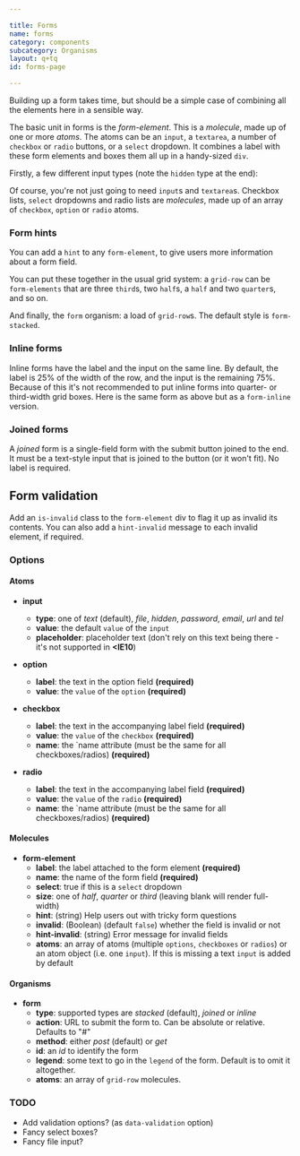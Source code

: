```yaml
---

title: Forms
name: forms
category: components
subcategory: Organisms
layout: q+tq
id: forms-page

---
```


<div class="lead"><p>Building up a form takes time, but should be a simple case of combining all the elements here in a sensible way.</p></div>

The basic unit in forms is the _form-element_. This is a _molecule_, made up of one or more _atoms_. The atoms can be an `input`, a `textarea`, a number of `checkbox` or `radio` buttons, or a `select` dropdown. It combines a label with these form elements and boxes them all up in a handy-sized `div`.

Firstly, a few different input types (note the `hidden` type at the end):

<script>
// Three different ways of calling a component:
// 1. Single object as atoms value
component("form-element", { "label": "Name", "name": "a", "atoms": { "input": { "placeholder":"Enter your name" } } })
// 2. Atoms array with single object
+component("form-element", { "label": "Email", "name": "b", "atoms": [
  { "input": { "type": "email" } }
]})
// 3. Atoms array with component/options keys
+component("form-element", { "label": "Image", "name": "c", "atoms": [
  {
    "component": "input",
    "options": { "type": "file" }
  }
]})
+component("form-element", { "label": "Password", "name": "d", "atoms": { "input": { "type": "password" } } })
+component("form-element", { "label": "Website", "name": "e", "atoms": { "input": { "type": "url", "value":"http://" } } })
+component("form-element", { "label": "Phone", "name": "f", "atoms": { "input": { "type": "tel" } } })
+component("form-element", { "label": "Your Comment", "name": "g", "atoms": { "textarea": { "placeholder": "Please add a well-written, grammatically correct comment" } } })
+component("form-element", { "label": "Your Comment", "name": "g", "atoms": { "textarea": { "placeholder": "Please add a slightly longer well-written, grammatically correct comment", "size": "double" } } })
+component("form-element", { "label": "Your Comment", "name": "g", "atoms": { "textarea": { "placeholder": "Please add a very long well-written, grammatically correct comment", "size": "treble" } } })
+component("form-element", { "label": false, "name": "h", "atoms": { "input": { "type": "hidden", "value": "this is a secret value" } } });
</script>

Of course, you're not just going to need `input`s and `textarea`s. Checkbox lists, `select` dropdowns and radio lists are _molecules_, made up of an array of `checkbox`, `option` or `radio` atoms.

<script>
component("form-element", { "label": "What is your favourite colour?", "select": true, "name": "i", "atoms":[
	{ "option": { "label": "Red", "value": "red" } },
	{ "option": { "label": "Blue", "value": "blue" } },
	{ "option": { "label": "Green", "value": "green" } },
	{ "option": { "label": "Yellow", "value": "yellow" } }
]})
+component("form-element", { "label": "What instruments do you play?", "name": "j", "atoms": [
  { "form-element-group": { "name": "j", "atoms":[
  	{ "checkbox": { "label": "Ukulele", "value": "ukulele" } },
  	{ "checkbox": { "label": "Mandolin", "value": "mandolin" } },
  	{ "checkbox": { "label": "Banjo", "value": "banjo", "checked": true } },
  	{ "checkbox": { "label": "Guitar", "value": "guitar" } }
  ]}}
]})
+component("form-element", { "label": "Do you know the way to San Jose?", "name": "k", "atoms": [
  { "form-element-group": { "name": "k", "atoms":[
  	{ "radio": { "label": "Yes", "value": "yes" } },
  	{ "radio": { "label": "No", "value": "no" } },
  	{ "radio": { "label": "Not sure", "value": "unsure" } }
  ]}}
]});
</script>

### Form hints

You can add a `hint` to any `form-element`, to give users more information about a form field.

<script>
component("form-element", { "label": "Password", "name": "l", "hint": "Must contain a letter, a number, a hieroglyph and at least two Cyrillic characters", "atoms": { "input": { "type":"password" } } });
</script>


You can put these together in the usual grid system: a `grid-row` can be `form-elements` that are three `third`s, two `half`s, a `half` and two `quarter`s, and so on.

<script>
component("grid-row", { "atoms": [
  { "grid-box": { "size": "third", "atoms":
	  { "form-element": { "label": "Bippity", "name": "l" } },
  } },
  { "grid-box": { "size": "third", "atoms":
	  { "form-element": { "label": "Boppity", "name": "m" } },
  } },
  { "grid-box": { "size": "third", "atoms":
	 { "form-element": { "label": "Boo", "name": "n" } },
  } }
]});
</script>

And finally, the `form` organism: a load of `grid-row`s. The default style is `form-stacked`.

<script>
component("form", { "type":"stacked", "method":"get", "legend": "Fill in this form", "atoms": [

  { "grid-row": { "atoms": [
    { "grid-box": { "size": "third", "atoms":
      { "form-element": { "label": "Text input", "name": "sa", "atoms": { "input": { "type":"text" } } } },
    } },
    { "grid-box": { "size": "third", "atoms":
      { "form-element": { "label": "File input", "name": "sb", "atoms": { "input": { "type":"file" } } } },
    } },
    { "grid-box": { "size": "third", "atoms":
      { "form-element": { "label": "Password", "name": "sc", "hint": "Must contain a letter, a number, a hieroglyph and at least two Cyrillic characters", "atoms": { "input": { "type":"password" } } } }
    } }
  ] } },

  { "grid-row": { "atoms": [
    { "grid-box": { "size": "third", "atoms":
      { "form-element": { "label": "Email", "name": "sd", "atoms": { "input": { "type":"email" } } } },
    } },
    { "grid-box": { "size": "third", "atoms":
      { "form-element": { "label": "URL", "name": "se", "atoms": { "input": { "type":"url" } } } },
    } },
    { "grid-box": { "size": "third", "atoms":
      { "form-element": { "label": "Telephone", "name": "sf", "atoms": { "input": { "type":"tel" } } } }
    } }
  ] } },

  { "grid-row": { "atoms": [
    { "grid-box": { "size": "third", "atoms":
      { "form-element": { "label": "Select", "select": true, "name": "sg", "atoms":[
        { "option": { "label": "Red", "value": "red" } },
        { "option": { "label": "Blue", "value": "blue" } },
        { "option": { "label": "Green", "value": "green" } },
        { "option": { "label": "Yellow", "value": "yellow" } }
      ] } }
    } },
    { "grid-box": { "size": "third", "atoms":
      { "form-element": { "label": "Radio", "name": "sh", "atoms": [
        { "form-element-group": { "name": "sh", "atoms":[
          { "radio": { "label": "Yes", "value": "yes" } },
          { "radio": { "label": "No", "value": "no" } },
          { "radio": { "label": "Not sure", "value": "unsure" } }
        ] } }
      ] } }
    } },
    { "grid-box": { "size": "third", "atoms":
      { "form-element": { "label": "Checkbox", "name": "si", "atoms":[
        { "form-element-group": { "name": "si", "atoms":[
          { "checkbox": { "label": "Ukulele", "value": "ukulele" } },
          { "checkbox": { "label": "Mandolin", "value": "mandolin" } },
          { "checkbox": { "label": "Banjo", "value": "banjo", "checked": true } }
        ] } }
      ] } }
    } }
  ] } },

  { "grid-row": { "atoms":
    { "grid-box": { "size": "full", "atoms":
      { "form-element": { "label": "Textarea", "name": "sj", "atoms": { "textarea": { } } } }
    } }
  } },

  { "grid-row": { "atoms":
    { "grid-box": { "size": "full", "atoms":
      { "button": { "text": "Submit" } }
    } }
  } }

]});
</script>

### Inline forms

Inline forms have the label and the input on the same line. By default, the label is 25% of the width of the row, and the input is the remaining 75%. Because of this it's not recommended to put inline forms into quarter- or third-width grid boxes. Here is the same form as above but as a `form-inline` version.

<script>
component("form", { "type":"inline", "method":"get", "legend": "Fill in this form", "atoms": [

  { "grid-row": { "atoms": { "grid-box": { "size": "full", "atoms":
    { "form-element": { "label": "Text input", "name": "ia", "atoms": { "input": { "type":"text" } } } }
  } } } },
  { "grid-row": { "atoms": { "grid-box": { "size": "full", "atoms":
    { "form-element": { "label": "File input", "name": "ib", "atoms": { "input": { "type":"file" } } } }
  } } } },
  { "grid-row": { "atoms": { "grid-box": { "size": "full", "atoms":
    { "form-element": { "label": "Password", "name": "ic", "hint": "Must contain a letter, a number, a hieroglyph and at least two Cyrillic characters", "atoms": { "input": { "type":"password" } } } }
  } } } },
  { "grid-row": { "atoms": { "grid-box": { "size": "full", "atoms":
    { "form-element": { "label": "Email", "name": "id", "atoms": { "input": { "type":"email" } } } }
  } } } },
  { "grid-row": { "atoms": { "grid-box": { "size": "full", "atoms":
    { "form-element": { "label": "URL", "name": "ie", "atoms": { "input": { "type":"url" } } } }
  } } } },
  { "grid-row": { "atoms": { "grid-box": { "size": "full", "atoms":
    { "form-element": { "label": "Telephone", "name": "if", "atoms": { "input": { "type":"tel" } } } }
  } } } },
  { "grid-row": { "atoms": { "grid-box": { "size": "full", "atoms":
    { "form-element": { "label": "Select", "select": true, "name": "ig", "atoms":[
        { "option": { "label": "Red", "value": "red" } },
        { "option": { "label": "Blue", "value": "blue" } },
        { "option": { "label": "Green", "value": "green" } },
        { "option": { "label": "Yellow", "value": "yellow" } }
      ]} }
  } } } },
  { "grid-row": { "atoms": { "grid-box": { "size": "full", "atoms":
    { "form-element": { "label": "Radio", "name": "ih", "atoms":[
      { "form-element-group": { "name": "j", "atoms":[
        { "radio": { "label": "Yes", "value": "yes" } },
        { "radio": { "label": "No", "value": "no" } },
        { "radio": { "label": "Not sure", "value": "unsure" } }
      ] } }
    ] } }
  } } } },
  { "grid-row": { "atoms": { "grid-box": { "size": "full", "atoms":
    { "form-element": { "label": "Checkbox", "name": "ii", "atoms":[
      { "form-element-group": { "name": "j", "atoms":[
        { "checkbox": { "label": "Ukulele", "value": "ukulele" } },
        { "checkbox": { "label": "Mandolin", "value": "mandolin" } },
        { "checkbox": { "label": "Banjo", "value": "banjo", "checked": true } }
      ] } }
    ] } }
  } } } },
  { "grid-row": { "atoms": { "grid-box": { "size": "full", "atoms":
    { "form-element": { "label": "Textarea", "name": "ij", "atoms": { "textarea": { } } } }
  } } } },
  { "grid-row": { "atoms": { "grid-box": { "size": "full", "atoms":
    { "button": { "text": "Submit" } }
  } } } }
]});
</script>

### Joined forms

A _joined_ form is a single-field form with the submit button joined to the end. It must be a text-style input that is joined to the button (or it won't fit). No label is required.

<script>
component("form", { "type":"joined", "method":"get", "legend": "A joined form and button", "atoms": [

  { "grid-row": { "atoms": { "grid-box": { "size": "full", "atoms":
    { "form-element": { "name": "ja", "atoms": [
      { "input": { "type":"text", "placeholder": "Enter your search term here" } },
      { "button-link": { "text": "Search", "size": "medium", "icon-after": "search" } }
      ] } }
  } } } }

]});
</script>

## Form validation

Add an `is-invalid` class to the `form-element` div to flag it up as invalid its contents. You can also add a `hint-invalid` message to each invalid element, if required.

<script>
component("form", { "type":"stacked", "method":"get", "legend": "Fill in this form", "atoms": [

  { "grid-row": { "atoms": [
    { "grid-box": { "size": "third", "atoms":
      { "form-element": { "invalid": true, "hint-invalid": "This field cannot be empty", "label": "Text input", "name": "sa", "atoms": { "input": { "type":"text" } } } },
    } },
    { "grid-box": { "size": "third", "atoms":
      { "form-element": { "invalid": true, "hint-invalid": "This field cannot be empty", "label": "File input", "name": "sb", "atoms": { "input": { "type":"file" } } } },
    } },
    { "grid-box": { "size": "third", "atoms":
      { "form-element": { "invalid": true, "hint-invalid": "This field cannot be empty", "label": "Password", "name": "sc", "hint": "Must contain a letter, a number, a hieroglyph and at least two Cyrillic characters", "atoms": { "input": { "type":"password" } } } }
    } }
  ] } },

  { "grid-row": { "atoms": [
    { "grid-box": { "size": "third", "atoms":
      { "form-element": { "invalid": true, "hint-invalid": "This field cannot be empty", "label": "Email", "name": "sd", "atoms": { "input": { "type":"email" } } } },
    } },
    { "grid-box": { "size": "third", "atoms":
      { "form-element": { "invalid": true, "hint-invalid": "This field cannot be empty", "label": "URL", "name": "se", "atoms": { "input": { "type":"url" } } } },
    } },
    { "grid-box": { "size": "third", "atoms":
      { "form-element": { "invalid": true, "hint-invalid": "This field cannot be empty", "label": "Telephone", "name": "sf", "atoms": { "input": { "type":"tel" } } } }
    } }
  ] } },

  { "grid-row": { "atoms": [
    { "grid-box": { "size": "third", "atoms":
      { "form-element": { "invalid": true, "hint-invalid": "This field cannot be empty", "label": "Select", "select": true, "name": "sg", "atoms":[
        { "option": { "label": "Red", "value": "red" } },
        { "option": { "label": "Blue", "value": "blue" } },
        { "option": { "label": "Green", "value": "green" } },
        { "option": { "label": "Yellow", "value": "yellow" } }
      ] } }
    } },
    { "grid-box": { "size": "third", "atoms":
      { "form-element": { "invalid": true, "hint-invalid": "This field cannot be empty", "label": "Radio", "name": "sh", "atoms": [
        { "form-element-group": { "name": "sh", "atoms":[
          { "radio": { "label": "Yes", "value": "yes" } },
          { "radio": { "label": "No", "value": "no" } },
          { "radio": { "label": "Not sure", "value": "unsure" } }
        ] } }
      ] } }
    } },
    { "grid-box": { "size": "third", "atoms":
      { "form-element": { "invalid": true, "hint-invalid": "This field cannot be empty", "label": "Checkbox", "name": "si", "atoms":[
        { "form-element-group": { "name": "si", "atoms":[
          { "checkbox": { "label": "Ukulele", "value": "ukulele" } },
          { "checkbox": { "label": "Mandolin", "value": "mandolin" } },
          { "checkbox": { "label": "Banjo", "value": "banjo", "checked": true } }
        ] } }
      ] } }
    } }
  ] } },

  { "grid-row": { "atoms":
    { "grid-box": { "size": "full", "atoms":
      { "form-element": { "invalid": true, "hint-invalid": "This field cannot be empty", "label": "Textarea", "name": "sj", "atoms": { "textarea": { } } } }
    } }
  } },

  { "grid-row": { "atoms":
    { "grid-box": { "size": "full", "atoms":
      { "button": { "text": "Submit" } }
    } }
  } }

]});
</script>

### Options

#### Atoms

* **input**
  * **type**: one of _text_ (default), _file_, _hidden_, _password_, _email_, _url_ and _tel_
  * **value**: the default `value` of the `input`
  * **placeholder**: placeholder text (don't rely on this text being there - it's not supported in **&lt;IE10**)

* **option**
  * **label**: the text in the option field **(required)**
  * **value**: the `value` of the `option` **(required)**

* **checkbox**
  * **label**: the text in the accompanying label field **(required)**
  * **value**: the `value` of the `checkbox` **(required)**
  * **name**: the `name attribute (must be the same for all checkboxes/radios)  **(required)**

* **radio**
  * **label**: the text in the accompanying label field **(required)**
  * **value**: the `value` of the `radio` **(required)**
  * **name**: the `name attribute (must be the same for all checkboxes/radios)  **(required)**

#### Molecules

* **form-element**
  * **label**: the label attached to the form element **(required)**
  * **name**: the name of the form field **(required)**
  * **select**: true if this is a `select` dropdown
  * **size**: one of _half_, _quarter_ or _third_ (leaving blank will render full-width)
  * **hint**: (string) Help users out with tricky form questions
  * **invalid**: (Boolean) (default `false`) whether the field is invalid or not
  * **hint-invalid**: (string) Error message for invalid fields
  * **atoms**: an array of atoms (multiple `options`, `checkboxes` or `radios`) or an atom object (i.e. one `input`). If this is missing a text `input` is added by default

#### Organisms

* **form**
  * **type**: supported types are _stacked_ (default), _joined_ or _inline_
  * **action**: URL to submit the form to. Can be absolute or relative. Defaults to "#"
  * **method**: either _post_ (default) or _get_
  * **id**: an _id_ to identify the form
  * **legend**: some text to go in the `legend` of the form. Default is to omit it altogether.
  * **atoms**: an array of `grid-row` molecules.

### TODO

* Add validation options? (as `data-validation` option)
* Fancy select boxes?
* Fancy file input?
